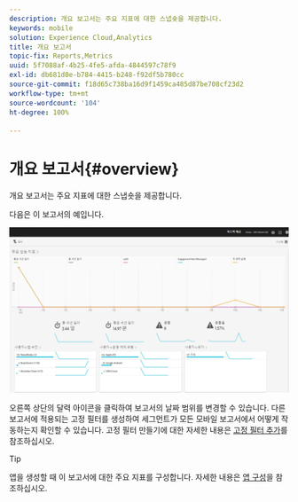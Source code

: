 ```yaml
---
description: 개요 보고서는 주요 지표에 대한 스냅숏을 제공합니다.
keywords: mobile
solution: Experience Cloud,Analytics
title: 개요 보고서
topic-fix: Reports,Metrics
uuid: 5f7088af-4b25-4fe5-afda-4844597c78f9
exl-id: db681d0e-b784-4415-b248-f92df5b780cc
source-git-commit: f18d65c738ba16d9f1459ca485d87be708cf23d2
workflow-type: tm+mt
source-wordcount: '104'
ht-degree: 100%

---
```


# 개요 보고서{#overview}

개요 보고서는 주요 지표에 대한 스냅숏을 제공합니다.

다음은 이 보고서의 예입니다.

![](assets/report_usage_overview.png)

오른쪽 상단의 달력 아이콘을 클릭하여 보고서의 날짜 범위를 변경할 수 있습니다. 다른 보고서에 적용되는 고정 필터를 생성하여 세그먼트가 모든 모바일 보고서에서 어떻게 작동하는지 확인할 수 있습니다. 고정 필터 만들기에 대한 자세한 내용은 [고정 필터 추가](/help/using/usage/reports-customize/t-sticky-filter.md)를 참조하십시오.

>[!TIP]
>
>앱을 생성할 때 이 보고서에 대한 주요 지표를 구성합니다. 자세한 내용은 [앱 구성](/help/using/c-manage-app-settings/c-mob-confg-app/c-mob-confg-app.md)을 참조하십시오.
